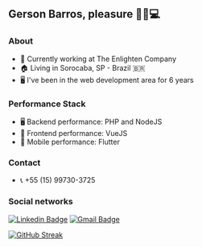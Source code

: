 ## Gerson Barros, pleasure 🖖🏻💻

### About
- 🔭 Currently working at The Enlighten Company
- 🏠 Living in Sorocaba, SP - Brazil 🇧🇷
- 🖥 I've been in the web development area for 6 years

### Performance Stack
- 🖥 Backend performance: PHP and NodeJS
- 🎯 Frontend performance: VueJS
- 📱 Mobile performance: Flutter

### Contact
- 📞 +55 (15) 99730-3725

### Social networks
[![Linkedin Badge](https://img.shields.io/badge/-LinkedIn-blue?style=for-the-badge&logo=Linkedin&logoColor=white&link=https:https://www.linkedin.com/in/matheus-carvalho-83a68016a/)](https://www.linkedin.com/in/gerson-barros-446212158/)
[![Gmail Badge](https://img.shields.io/badge/-Gmail-c14438?style=for-the-badge&logo=Gmail&logoColor=white&link=mailto:gersonalifer@gmail.com)](mailto:gersonalifer@gmail.com)

[![GitHub Streak](https://github-readme-streak-stats.herokuapp.com?user=gbarros1994&theme=vue-dark&hide_border=true&date_format=j%20M%5B%20Y%5D&fire=DD2727&border=DD2F2F)](https://git.io/streak-stats)
